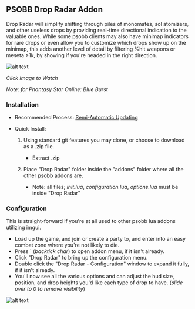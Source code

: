 ## PSOBB Drop Radar Addon

Drop Radar will simplify shifting through piles of monomates, sol atomizers, and other useless drops by providing real-time directional indication to the valuable ones. While some psobb clients may also have minimap indicators for rare drops or even allow you to customize which drops show up on the minimap, this adds another level of detail by filtering %hit weapons or meseta >1k, by showing if you're headed in the right direction.

![alt text](./img/RadarDemo1.gif)

_Click Image to Watch_

_Note: for Phantasy Star Online: Blue Burst_

### Installation
* Recommended Process: [Semi-Automatic Updating](./docs/Semi-Automatic_Updating.md)

* Quick Install:
    1. Using standard git features you may clone, or choose to download as a .zip file.
        * Extract .zip

    2. Place "Drop Radar" folder inside the "addons" folder where all the other psobb addons are.
        * Note: all files; *init.lua*, *configuration.lua*, *options.lua* must be inside "Drop Radar" 




### Configuration
This is straight-forward if you're at all used to other psobb lua addons utilizing imgui.
- Load up the game, and join or create a party to, and enter into an easy combat zone where you're not likely to die.
- Press ` (*backtick char*) to open addon menu, if it isn't already.
- Click "Drop Radar" to bring up the configuration menu.
- Double click the "Drop Radar - Configuration" window to expand it fully, if it isn't already.
- You'll now see all the various options and can adjust the hud size, position, and drop heights you'd like each type of drop to have. (*slide over to 0 to remove visibility*)

![alt text](./img/SettingsMenu3.gif)

